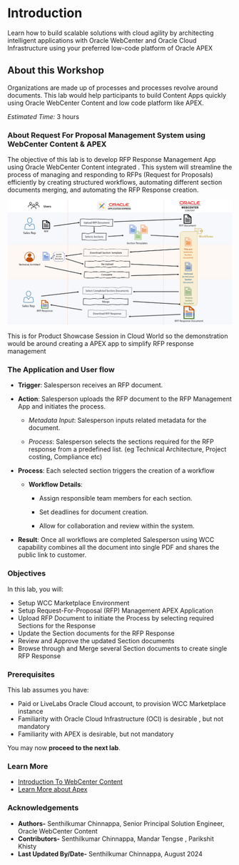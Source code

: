 # Introduction

Learn how to build scalable solutions with cloud agility by architecting intelligent applications with Oracle WebCenter and Oracle Cloud Infrastructure using your preferred low-code platform of Oracle APEX

## About this Workshop

Organizations are made up of processes and processes revolve around documents. This lab would help participants to build Content Apps quickly using Oracle WebCenter Content and low code platform like APEX.

*Estimated Time:* 3 hours

### About Request For Proposal Management System using WebCenter Content & APEX

The objective of this lab is to develop RFP Response Management App using Oracle WebCenter Content integrated . This system will streamline the process of managing and responding to RFPs (Request for Proposals) efficiently by  creating structured workflows, automating different section documents merging, and automating the RFP Response creation.

![Workshop Architecture](./images/rfp_mgmt_workshop_architecture1.png "RFP Management Workshop Architecture")

This is for Product Showcase Session in Cloud World so the demonstration would be around creating a APEX app to simplify RFP response management

### The Application and User flow

* **Trigger**: Salesperson receives an RFP document.

* **Action**: Salesperson uploads the RFP document to the RFP Management App and initiates the process.

  * *Metadata Input*: Salesperson inputs related metadata for the document.

  * *Process*: Salesperson selects the sections required for the RFP response from a predefined list. (eg Technical Architecture, Project costing, Compliance etc)

* **Process**: Each selected section triggers the creation of a workflow

  * **Workflow Details**:

    * Assign responsible team members for each section.

    * Set deadlines for document creation.

    * Allow for collaboration and review within the system.

* **Result**: Once all workflows are completed Salesperson using WCC capability combines all the document into single PDF and shares the public link to customer.

### Objectives

In this lab, you will:

* Setup WCC Marketplace Environment
* Setup Request-For-Proposal (RFP) Management APEX Application
* Upload RFP Document to initiate the Process by selecting required Sections for the Response
* Update the Section documents for the RFP Response
* Review and Approve the updated Section documents
* Browse through and Merge several Section documents to create single RFP Response

### Prerequisites

This lab assumes you have:

* Paid or LiveLabs Oracle Cloud account, to provision WCC Marketplace instance
* Familiarity with Oracle Cloud Infrastructure (OCI) is desirable , but not mandatory
* Familiarity with APEX is desirable, but not mandatory

You may now **proceed to the next lab**.

### Learn More

* [Introduction To WebCenter Content](https://docs.oracle.com/en/middleware/webcenter/content/12.2.1.4/index.html)
* [Learn More about Apex](https://apex.oracle.com/en/)

### Acknowledgements

* **Authors-** Senthilkumar Chinnappa, Senior Principal Solution Engineer, Oracle WebCenter Content
* **Contributors-** Senthilkumar Chinnappa, Mandar Tengse , Parikshit Khisty
* **Last Updated By/Date-** Senthilkumar Chinnappa, August 2024
